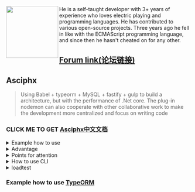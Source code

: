 <img align="left" height="142px" src="https://github-readme-stats.vercel.app/api?username=asciphx&show_icons=true&icon_color=add8e6&text_color=718096&bg_color=ffffff&hide_title=true" />
He is a self-taught developer with 3+ years of experience who loves electric playing and programming languages. He has contributed to various open-source projects. Three years ago he fell in like with the ECMAScript programming language, and since then he hasn't cheated on for any other.

## [Forum link(论坛链接)](http://www.91huanwei.com)

## **Asciphx**
> Using Babel + typeorm + MySQL + fastify + gulp to build a architecture, but with the performance of .Net core.
> The plug-in nodemon can also cooperate with other collaborative work to make the development more centralized and focus on writing code

### CLICK ME TO GET [Asciphx中文文档](https://github.com/asciphx/asciphx/blob/master/README-zh_CN.md)

<details>
<summary>Example how to use</summary>

1. clone repository 
2. install `eslint` globlly: `npm i -g eslint@7.6.0`
3. run `npm i`
4. run `npm run build` and `npm start` or directly run `npm run build && npm start`
5. If you want to start while watching, you have to open two terminals.
6. The first one is to run. `npm run watch`. The second one is to run `npm run dev`
7. see `http://localhost:3000/user/str`,This is an example of return string
8. see `http://localhost:3000/user/json`,This is an example of return json
9. Return * or rep.send (*) the effect is the same.Cannot be used at the same time
10. Static routing can use. HTML to avoid conflict with normal routing
<summary>
</details>
<details>
<summary>Advantage</summary>

- **Babel** uses the next generation of JS syntax sugar, which is the most concise and readable code in history
- Support **typeorm**, the best typescript ORM framework, easily write all kinds of logic of Dao layer
- With the blessing of **fastify**, its performance has entered the top five in the world, and its complexity has been further improved, and it can complete the best functions
- **Gulp** can be called the king of automation. With gulp package, the code of Pro environment is more robust, but the volume is smaller
- **Nodemon** can help more friendly development in the dev environment, but it also needs `npm run watch:pro`
- Various plug-ins work together to allow partial use of static type modification and type inference to support back-end development and maintenance
- Modular development makes the application easier to layer and provides an easy-to-use modular management mechanism
- AOP code is written in a low-key way, but it is easy to realize log, interceptor, filter and other functions
- MVC, API, websocket, microservice and other systems are constructed fastest, fastest and most fiercely
<summary>
</details>
<details>
<summary>Points for attention</summary>

1. support experimental syntax just like obj::func、?.、??、|>、#、||=、&&=、@decorators、function*、do{...}
2. support strip-types. eg:function foo(one: any, two: number, three?): string {}
3. Patch of Windows users using CP or RM Linux command in `src/windows-lib`
4. What is missing from the schema now is the querystring and headers,but not interferences
5. Request characters will be accurate to case such as `localhost:3000/post`,if`localhost:3000/POst` will not right
<summary>
</details>
<details>
<summary>How to use CLI</summary>

1. run `eslint --init` to create .eslintrc.js(If eslintrc.js file does not exist)
2. install `typeorm` globally: `npm i -g typeorm`
3. run `typeorm -h` to show list of available commands
4. vsCode settings:
```json
    "emmet.includeLanguages": {
        "vue-html": "html",
        "javascript": "javascriptreact"
    },
    "javascript.validate.enable": false,
```
<summary>
</details>
<details>
<summary>loadtest</summary>

run `npm -g loadtest`  
`loadtest http://localhost:3000/user/1 -t 10 -c 10 --rps 1000`
1. (longest request)=> Fastify 280ms, KOA 401ms, express 649ms
2. Completed requests=> Fastify(9436), KOA(9086), express(8960)
3. Fastify framework performance is faster than the KOA framework
<summary>
</details>

### Example how to use [TypeORM](https://github.com/typeorm/typeorm)
